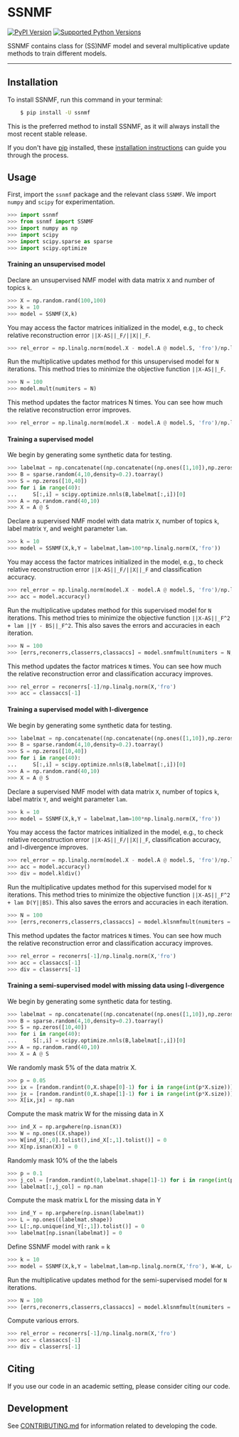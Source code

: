 # SSNMF

[![PyPI Version](https://img.shields.io/pypi/v/ssnmf.svg)](https://pypi.org/project/ssnmf/)
[![Supported Python Versions](https://img.shields.io/pypi/pyversions/ssnmf.svg)](https://pypi.org/project/ssnmf/)

SSNMF contains class for (SS)NMF model and several multiplicative update methods to train different models.

---

## Installation

To install SSNMF, run this command in your terminal:

```bash
    $ pip install -U ssnmf
```

This is the preferred method to install SSNMF, as it will always install the most recent stable release.

If you don't have [pip](https://pip.pypa.io) installed, these [installation instructions](http://docs.python-guide.org/en/latest/starting/installation/) can guide
you through the process.

## Usage

First, import the `ssnmf` package and the relevant class `SSNMF`.  We import `numpy` and `scipy` for experimentation. 

```python
>>> import ssnmf
>>> from ssnmf import SSNMF
>>> import numpy as np
>>> import scipy
>>> import scipy.sparse as sparse
>>> import scipy.optimize
```

#### Training an unsupervised model

Declare an unsupervised NMF model with data matrix `X` and number of topics `k`.  

```python
>>> X = np.random.rand(100,100)
>>> k = 10
>>> model = SSNMF(X,k)
```

You may access the factor matrices initialized in the model, e.g., to check relative reconstruction error `||X-AS||_F/||X||_F`.

```python
>>> rel_error = np.linalg.norm(model.X - model.A @ model.S, 'fro')/np.linalg.norm(model.X,'fro')
```

Run the multiplicative updates method for this unsupervised model for `N` iterations.  This method tries to minimize the objective function `||X-AS||_F`. 

```python
>>> N = 100
>>> model.mult(numiters = N)
```

This method updates the factor matrices N times.  You can see how much the relative reconstruction error improves.

```python
>>> rel_error = np.linalg.norm(model.X - model.A @ model.S, 'fro')/np.linalg.norm(model.X,'fro')
```

#### Training a supervised model

We begin by generating some synthetic data for testing.
```python
>>> labelmat = np.concatenate((np.concatenate((np.ones([1,10]),np.zeros([1,30])),axis=1),np.concatenate((np.zeros([1,10]),np.ones([1,10]),np.zeros([1,20])),axis=1),np.concatenate((np.zeros([1,20]),np.ones([1,10]),np.zeros([1,10])),axis=1),np.concatenate((np.zeros([1,30]),np.ones([1,10])),axis=1)))
>>> B = sparse.random(4,10,density=0.2).toarray()
>>> S = np.zeros([10,40])
>>> for i in range(40):
... 	S[:,i] = scipy.optimize.nnls(B,labelmat[:,i])[0]
>>> A = np.random.rand(40,10)
>>> X = A @ S
```

Declare a supervised NMF model with data matrix `X`, number of topics `k`, label matrix `Y`, and weight parameter `lam`.  

```python
>>> k = 10
>>> model = SSNMF(X,k,Y = labelmat,lam=100*np.linalg.norm(X,'fro'))
```

You may access the factor matrices initialized in the model, e.g., to check relative reconstruction error `||X-AS||_F/||X||_F` and classification accuracy.

```python
>>> rel_error = np.linalg.norm(model.X - model.A @ model.S, 'fro')/np.linalg.norm(model.X,'fro')
>>> acc = model.accuracy()
```

Run the multiplicative updates method for this supervised model for `N` iterations.  This method tries to minimize the objective function `||X-AS||_F^2 + lam ||Y - BS||_F^2`. This also saves the errors and accuracies in each iteration.

```python
>>> N = 100
>>> [errs,reconerrs,classerrs,classaccs] = model.snmfmult(numiters = N,saveerrs = True)
```

This method updates the factor matrices `N` times.  You can see how much the relative reconstruction error and classification accuracy improves.

```python
>>> rel_error = reconerrs[-1]/np.linalg.norm(X,'fro')
>>> acc = classaccs[-1]
```

#### Training a supervised model with I-divergence

We begin by generating some synthetic data for testing.
```python
>>> labelmat = np.concatenate((np.concatenate((np.ones([1,10]),np.zeros([1,30])),axis=1),np.concatenate((np.zeros([1,10]),np.ones([1,10]),np.zeros([1,20])),axis=1),np.concatenate((np.zeros([1,20]),np.ones([1,10]),np.zeros([1,10])),axis=1),np.concatenate((np.zeros([1,30]),np.ones([1,10])),axis=1)))
>>> B = sparse.random(4,10,density=0.2).toarray()
>>> S = np.zeros([10,40])
>>> for i in range(40):
...     S[:,i] = scipy.optimize.nnls(B,labelmat[:,i])[0]
>>> A = np.random.rand(40,10)
>>> X = A @ S
```

Declare a supervised NMF model with data matrix `X`, number of topics `k`, label matrix `Y`, and weight parameter `lam`.  

```python
>>> k = 10
>>> model = SSNMF(X,k,Y = labelmat,lam=100*np.linalg.norm(X,'fro'))
```

You may access the factor matrices initialized in the model, e.g., to check relative reconstruction error `||X-AS||_F/||X||_F`, classification accuracy, and I-divergence improves.

```python
>>> rel_error = np.linalg.norm(model.X - model.A @ model.S, 'fro')/np.linalg.norm(model.X,'fro')
>>> acc = model.accuracy()
>>> div = model.kldiv()
```

Run the multiplicative updates method for this supervised model for `N` iterations.  This method tries to minimize the objective function `||X-AS||_F^2 + lam D(Y||BS)`. This also saves the errors and accuracies in each iteration.

```python
>>> N = 100
>>> [errs,reconerrs,classerrs,classaccs] = model.klsnmfmult(numiters = N,saveerrs = True)
```

This method updates the factor matrices `N` times.  You can see how much the relative reconstruction error and classification accuracy improves.

```python
>>> rel_error = reconerrs[-1]/np.linalg.norm(X,'fro')
>>> acc = classaccs[-1]
>>> div = classerrs[-1]
```

#### Training a semi-supervised model with missing data using I-divergence
We begin by generating some synthetic data for testing.
```python
>>> labelmat = np.concatenate((np.concatenate((np.ones([1,10]),np.zeros([1,30])),axis=1),np.concatenate((np.zeros([1,10]),np.ones([1,10]),np.zeros([1,20])),axis=1),np.concatenate((np.zeros([1,20]),np.ones([1,10]),np.zeros([1,10])),axis=1),np.concatenate((np.zeros([1,30]),np.ones([1,10])),axis=1)))
>>> B = sparse.random(4,10,density=0.2).toarray()
>>> S = np.zeros([10,40])
>>> for i in range(40):
...     S[:,i] = scipy.optimize.nnls(B,labelmat[:,i])[0]
>>> A = np.random.rand(40,10)
>>> X = A @ S
```

We randomly mask 5% of the data matrix X.
```python
>>> p = 0.05
>>> ix = [random.randint(0,X.shape[0]-1) for i in range(int(p*X.size))]
>>> jx = [random.randint(0,X.shape[1]-1) for i in range(int(p*X.size))]
>>> X[ix,jx] = np.nan
```

Compute the mask matrix W for the missing data in X
```python
>>> ind_X = np.argwhere(np.isnan(X))
>>> W = np.ones((X.shape))
>>> W[ind_X[:,0].tolist(),ind_X[:,1].tolist()] = 0
>>> X[np.isnan(X)] = 0
```

Randomly mask 10% of the the labels
```python
>>> p = 0.1
>>> j_col = [random.randint(0,labelmat.shape[1]-1) for i in range(int(p*labelmat.size))]
>>> labelmat[:,j_col] = np.nan
```

Compute the mask matrix L for the missing data in Y
```python
>>> ind_Y = np.argwhere(np.isnan(labelmat))
>>> L = np.ones((labelmat.shape))
>>> L[:,np.unique(ind_Y[:,1]).tolist()] = 0
>>> labelmat[np.isnan(labelmat)] = 0
```

Define SSNMF model with rank = k
```python
>>> k = 10
>>> model = SSNMF(X,k,Y = labelmat,lam=np.linalg.norm(X,'fro'), W=W, L=L)
```

Run the multiplicative updates method for the semi-supervised model for `N` iterations.
```python
>>> N = 100
>>> [errs,reconerrs,classerrs,classaccs] = model.klsnmfmult(numiters = N,saveerrs = True)
```

Compute various errors.
```python
>>> rel_error = reconerrs[-1]/np.linalg.norm(X,'fro')
>>> acc = classaccs[-1]
>>> div = classerrs[-1]
```

## Citing
If you use our code in an academic setting, please consider citing our code.
<!---Please cite our paper: ... -->



## Development
See [CONTRIBUTING.md](CONTRIBUTING.md) for information related to developing the code.
